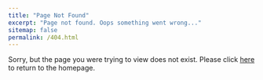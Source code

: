 ```yaml
---
title: "Page Not Found"
excerpt: "Page not found. Oops something went wrong..."
sitemap: false
permalink: /404.html
---
```


Sorry, but the page you were trying to view does not exist. Please click [here] to return to the homepage.

[here]: https://beaconmed.github.io/